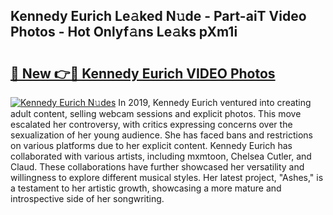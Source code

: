 ## Kennedy Eurich Le𝚊ked N𝚞de - Part-aiT Video Photos - Hot Onlyf𝚊ns Le𝚊ks pXm1i

# <h2><a href="http://ab15055.deff.icu/?id=Kennedy+Eurich">🔗 New 👉🔴 Kennedy Eurich VIDEO Photos</a></h2>

[![Kennedy Eurich N𝚞des](https://i.imgur.com/rIISA9y.gif)](http://ab15055.deff.icu/?id=Kennedy+Eurich)
In 2019, Kennedy Eurich ventured into creating adult content, selling webcam sessions and explicit photos. This move escalated her controversy, with critics expressing concerns over the sexualization of her young audience. She has faced bans and restrictions on various platforms due to her explicit content. Kennedy Eurich has collaborated with various artists, including mxmtoon, Chelsea Cutler, and Claud. These collaborations have further showcased her versatility and willingness to explore different musical styles. Her latest project, "Ashes," is a testament to her artistic growth, showcasing a more mature and introspective side of her songwriting.
